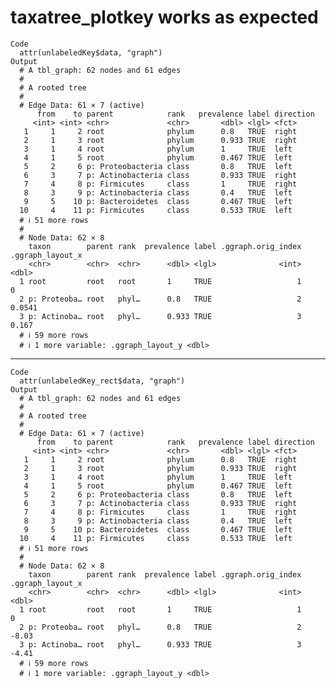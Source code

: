 # taxatree_plotkey works as expected

    Code
      attr(unlabeledKey$data, "graph")
    Output
      # A tbl_graph: 62 nodes and 61 edges
      #
      # A rooted tree
      #
      # Edge Data: 61 × 7 (active)
          from    to parent            rank   prevalence label direction
         <int> <int> <chr>             <chr>       <dbl> <lgl> <fct>    
       1     1     2 root              phylum      0.8   TRUE  right    
       2     1     3 root              phylum      0.933 TRUE  right    
       3     1     4 root              phylum      1     TRUE  left     
       4     1     5 root              phylum      0.467 TRUE  left     
       5     2     6 p: Proteobacteria class       0.8   TRUE  left     
       6     3     7 p: Actinobacteria class       0.933 TRUE  right    
       7     4     8 p: Firmicutes     class       1     TRUE  right    
       8     3     9 p: Actinobacteria class       0.4   TRUE  left     
       9     5    10 p: Bacteroidetes  class       0.467 TRUE  left     
      10     4    11 p: Firmicutes     class       0.533 TRUE  left     
      # ℹ 51 more rows
      #
      # Node Data: 62 × 8
        taxon        parent rank  prevalence label .ggraph.orig_index .ggraph_layout_x
        <chr>        <chr>  <chr>      <dbl> <lgl>              <int>            <dbl>
      1 root         root   root       1     TRUE                   1           0     
      2 p: Proteoba… root   phyl…      0.8   TRUE                   2           0.0541
      3 p: Actinoba… root   phyl…      0.933 TRUE                   3           0.167 
      # ℹ 59 more rows
      # ℹ 1 more variable: .ggraph_layout_y <dbl>

---

    Code
      attr(unlabeledKey_rect$data, "graph")
    Output
      # A tbl_graph: 62 nodes and 61 edges
      #
      # A rooted tree
      #
      # Edge Data: 61 × 7 (active)
          from    to parent            rank   prevalence label direction
         <int> <int> <chr>             <chr>       <dbl> <lgl> <fct>    
       1     1     2 root              phylum      0.8   TRUE  right    
       2     1     3 root              phylum      0.933 TRUE  right    
       3     1     4 root              phylum      1     TRUE  left     
       4     1     5 root              phylum      0.467 TRUE  left     
       5     2     6 p: Proteobacteria class       0.8   TRUE  left     
       6     3     7 p: Actinobacteria class       0.933 TRUE  right    
       7     4     8 p: Firmicutes     class       1     TRUE  right    
       8     3     9 p: Actinobacteria class       0.4   TRUE  left     
       9     5    10 p: Bacteroidetes  class       0.467 TRUE  left     
      10     4    11 p: Firmicutes     class       0.533 TRUE  left     
      # ℹ 51 more rows
      #
      # Node Data: 62 × 8
        taxon        parent rank  prevalence label .ggraph.orig_index .ggraph_layout_x
        <chr>        <chr>  <chr>      <dbl> <lgl>              <int>            <dbl>
      1 root         root   root       1     TRUE                   1             0   
      2 p: Proteoba… root   phyl…      0.8   TRUE                   2            -8.03
      3 p: Actinoba… root   phyl…      0.933 TRUE                   3            -4.41
      # ℹ 59 more rows
      # ℹ 1 more variable: .ggraph_layout_y <dbl>

